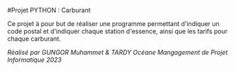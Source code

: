 #Projet PYTHON : Carburant

Ce projet à pour but de réaliser une programme permettant d'indiquer un code postal et d'indiquer chaque station d'essence, ainsi que les tarifs pour chaque carburant.

_Réalisé par GUNGOR Muhammet & TARDY Océane_
_Mangagement de Projet Informatique 2023_
